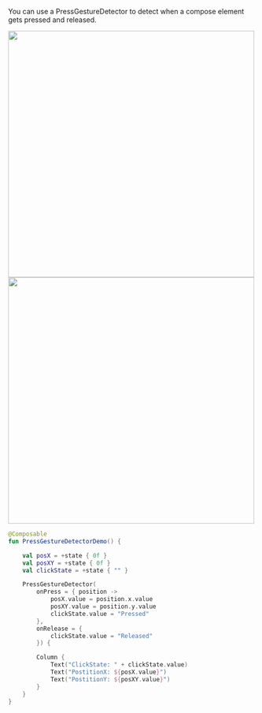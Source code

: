 You can use a PressGestureDetector to detect when a compose element gets pressed and released.

<p align="left">
  <img src ="/wiki/images/PressGesturePressed.png" height=500 />
<img src ="/wiki/images/PressGestureReleased.png" height=500 />
</p>

```kotlin
@Composable
fun PressGestureDetectorDemo() {

    val posX = +state { 0f }
    val posXY = +state { 0f }
    val clickState = +state { "" }

    PressGestureDetector(
        onPress = { position ->
            posX.value = position.x.value
            posXY.value = position.y.value
            clickState.value = "Pressed"
        },
        onRelease = {
            clickState.value = "Released"
        }) {

        Column {
            Text("ClickState: " + clickState.value)
            Text("PostitionX: ${posX.value}")
            Text("PostitionY: ${posXY.value}")
        }
    }
}
```
